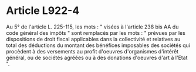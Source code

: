 # Article L922-4

Au 5° de l'article L. 225-115, les mots : " visées à l'article 238 bis AA du code général des impôts " sont remplacés par les mots : " prévues par les dispositions de droit fiscal applicables dans la collectivité et relatives au total des déductions du montant des bénéfices imposables des sociétés qui procèdent à des versements au profit d'oeuvres d'organismes d'intérêt général, ou de sociétés agréées ou à des donations d'oeuvres d'art à l'Etat ".